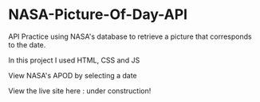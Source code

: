 # NASA-Picture-Of-Day-API
API Practice using NASA's database to retrieve a picture that corresponds to the date.

In this project I used HTML, CSS and JS

 View NASA's APOD  by selecting a date 
 
 View the live site here : under construction! 
